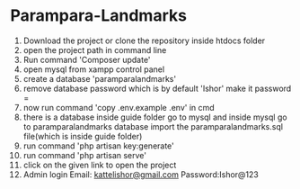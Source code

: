 # Parampara-Landmarks
1. Download the project or clone the repository inside htdocs folder
2. open the project path in command line
3. Run command 'Composer update'
4. open mysql from xampp control panel
5. create a database 'paramparalandmarks'
6. remove database password which is by default 'Ishor' make it password = 
7. now run command 'copy .env.example .env' in cmd
8. there is a database inside guide folder go to mysql and inside mysql go to paramparalandmarks database import the paramparalandmarks.sql file(which is inside guide folder)
9. run command 'php artisan key:generate'
10. run command 'php artisan serve'
11. click on the given link to open the project
12. Admin login
 Email: kattelishor@gmail.com
 Password:Ishor@123
 
